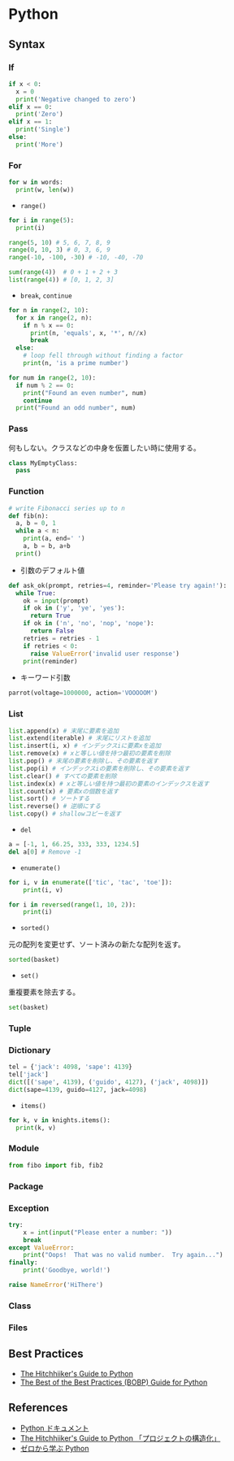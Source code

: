 # Python

## Syntax

### If

```py
if x < 0:
  x = 0
  print('Negative changed to zero')
elif x == 0:
  print('Zero')
elif x == 1:
  print('Single')
else:
  print('More')
```

### For

```py
for w in words:
  print(w, len(w))
```

- `range()`

```py
for i in range(5):
  print(i)
```

```py
range(5, 10) # 5, 6, 7, 8, 9
range(0, 10, 3) # 0, 3, 6, 9
range(-10, -100, -30) # -10, -40, -70

sum(range(4))  # 0 + 1 + 2 + 3
list(range(4)) # [0, 1, 2, 3]
```

- `break`, `continue`

```py
for n in range(2, 10):
  for x in range(2, n):
    if n % x == 0:
      print(n, 'equals', x, '*', n//x)
      break
  else:
    # loop fell through without finding a factor
    print(n, 'is a prime number')
```

```py
for num in range(2, 10):
  if num % 2 == 0:
    print("Found an even number", num)
    continue
  print("Found an odd number", num)
```

### Pass

何もしない。クラスなどの中身を仮置したい時に使用する。

```py
class MyEmptyClass:
  pass
```

### Function

```py
# write Fibonacci series up to n
def fib(n):
  a, b = 0, 1
  while a < n:
    print(a, end=' ')
    a, b = b, a+b
  print()
```

- 引数のデフォルト値

```py
def ask_ok(prompt, retries=4, reminder='Please try again!'):
  while True:
    ok = input(prompt)
    if ok in ('y', 'ye', 'yes'):
      return True
    if ok in ('n', 'no', 'nop', 'nope'):
      return False
    retries = retries - 1
    if retries < 0:
      raise ValueError('invalid user response')
    print(reminder)
```

- キーワード引数

```py
parrot(voltage=1000000, action='VOOOOOM')
```

### List

```py
list.append(x) # 末尾に要素を追加
list.extend(iterable) # 末尾にリストを追加
list.insert(i, x) # インデックスiに要素xを追加
list.remove(x) # xと等しい値を持つ最初の要素を削除
list.pop() # 末尾の要素を削除し、その要素を返す
list.pop(i) # インデックスiの要素を削除し、その要素を返す
list.clear() # すべての要素を削除
list.index(x) # xと等しい値を持つ最初の要素のインデックスを返す
list.count(x) # 要素xの個数を返す
list.sort() # ソートする
list.reverse() # 逆順にする
list.copy() # shallowコピーを返す
```

- `del`

```py
a = [-1, 1, 66.25, 333, 333, 1234.5]
del a[0] # Remove -1
```

- `enumerate()`

```py
for i, v in enumerate(['tic', 'tac', 'toe']):
    print(i, v)

for i in reversed(range(1, 10, 2)):
    print(i)
```

- `sorted()`

元の配列を変更せず、ソート済みの新たな配列を返す。

```py
sorted(basket)
```

- `set()`

重複要素を除去する。

```py
set(basket)
```

### Tuple

### Dictionary

```py
tel = {'jack': 4098, 'sape': 4139}
tel['jack']
dict([('sape', 4139), ('guido', 4127), ('jack', 4098)])
dict(sape=4139, guido=4127, jack=4098)
```

- `items()`

```py
for k, v in knights.items():
  print(k, v)
```

### Module

```py
from fibo import fib, fib2
```

### Package

### Exception

```py
try:
    x = int(input("Please enter a number: "))
    break
except ValueError:
    print("Oops!  That was no valid number.  Try again...")
finally:
    print('Goodbye, world!')
```

```py
raise NameError('HiThere')
```

### Class

### Files

## Best Practices

- [The Hitchhiiker's Guide to Python](https://docs.python-guide.org/writing/style/)
- [The Best of the Best Practices (BOBP) Guide for Python](https://gist.github.com/sloria/7001839)

## References

- [Python ドキュメント](https://docs.python.org/ja/3/)
- [The Hitchhiiker's Guide to Python 「プロジェクトの構造化」](https://python-guideja.readthedocs.io/ja/latest/writing/structure.html)
- [ゼロから学ぶ Python](https://rinatz.github.io/python-book/)
